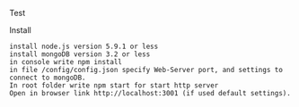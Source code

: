 Test

Install

    install node.js version 5.9.1 or less
    install mongoDB version 3.2 or less
    in console write npm install
    in file /config/config.json specify Web-Server port, and settings to connect to mongoDB. 
    In root folder write npm start for start http server
    Open in browser link http://localhost:3001 (if used default settings).
    


